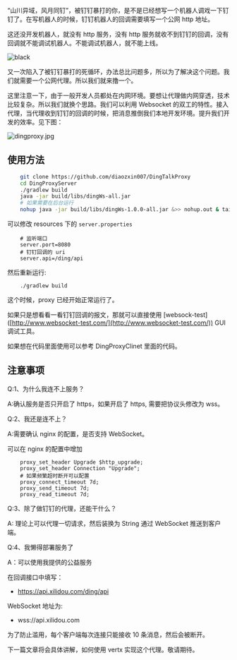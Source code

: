 “山川异域，风月同钉”，被钉钉暴打的你，是不是已经想写一个机器人调戏一下钉钉了。在写机器人的时候，钉钉机器人的回调需要填写一个公网 http 地址。

这还没开发机器人，就没有 http 服务，没有 http 服务就收不到钉钉的回调，没有回调就不能调试机器人。不能调试机器人，就不能上线。

![black](https://img.xilidou.com/img/black.jpg)

<!--more-->

又一次陷入了被钉钉暴打的死循环，办法总比问题多，所以为了解决这个问题。我们就需要一个公网代理。所以我们就来撸一个。

这里注意一下，由于一般开发人员都处在内网环境。要想让代理做内网穿透，技术比较复杂。所以我们就换个思路。我们可以利用 Websocket 的双工的特性。接入代理，当代理收到钉钉的回调的时候，把消息推倒我们本地开发环境。提升我们开发的效率。见下图：

![dingproxy.jpg](https://img.xilidou.com/img/dingproxy.jpg)

## 使用方法

```bash
    git clone https://github.com/diaozxin007/DingTalkProxy
    cd DingProxyServer
    ./gradlew build
    java -jar build/libs/dingWs-all.jar
    # 如果需要在后台运行
    nohup java -jar build/libs/dingWs-1.0.0-all.jar &>> nohup.out & tailf nohup.out
```

可以修改 resources 下的 `server.properties`

```shell
    # 监听端口
    server.port=8080
    # 钉钉回调的 uri
    server.api=/ding/api
```

然后重新运行:

```shell
    ./gradlew build
```

这个时候，proxy 已经开始正常运行了。

如果只是想看看一看钉钉回调的报文，那就可以直接使用 [websock-test] ([http://www.websocket-test.com/](http://www.websocket-test.com/)) GUI 调试工具。

如果想在代码里面使用可以参考 DingProxyClinet 里面的代码。

## 注意事项

Q:1、为什么我连不上服务？

A:确认服务是否只开启了 https，如果开启了 https, 需要把协议头修改为 wss。

Q:2、我还是连不上？

A:需要确认 nginx 的配置，是否支持 WebSocket。

可以在 nginx 的配置中增加

```shell
    proxy_set_header Upgrade $http_upgrade;
    proxy_set_header Connection "Upgrade";
    # 如果频繁超时断开可以配置
    proxy_connect_timeout 7d;
    proxy_send_timeout 7d;
    proxy_read_timeout 7d;
```

Q:3、除了做钉钉的代理，还能干什么？

A: 理论上可以代理一切请求，然后装换为 String 通过 WebSocket 推送到客户端。 

Q:4、我懒得部署服务了

A：可以使用我提供的公益服务

在回调接口中填写：

- https://api.xilidou.com/ding/api

WebSocket 地址为:

- wss://api.xilidou.com

为了防止滥用，每个客户端每次连接只能接收 10 条消息，然后会被断开。

下一篇文章将会具体讲解，如何使用 vertx 实现这个代理。敬请期待。
